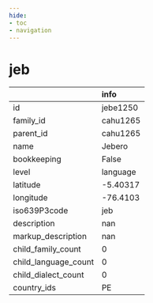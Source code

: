 ```yaml
---
hide:
- toc
- navigation
---
```

# jeb
|                      | info     |
|:---------------------|:---------|
| id                   | jebe1250 |
| family_id            | cahu1265 |
| parent_id            | cahu1265 |
| name                 | Jebero   |
| bookkeeping          | False    |
| level                | language |
| latitude             | -5.40317 |
| longitude            | -76.4103 |
| iso639P3code         | jeb      |
| description          | nan      |
| markup_description   | nan      |
| child_family_count   | 0        |
| child_language_count | 0        |
| child_dialect_count  | 0        |
| country_ids          | PE       |